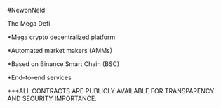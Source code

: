 #NewonNeld


The Mega Defi

*Mega crypto decentralized platform

*Automated market makers (AMMs)

*Based on Binance Smart Chain (BSC)

*End–to–end services



***ALL CONTRACTS ARE PUBLICLY AVAILABLE FOR TRANSPARENCY AND SECURITY IMPORTANCE.
